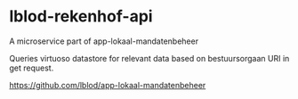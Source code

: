 # lblod-rekenhof-api
 A microservice part of app-lokaal-mandatenbeheer

 Queries virtuoso datastore for relevant data based on bestuursorgaan URI in get request.

 https://github.com/lblod/app-lokaal-mandatenbeheer
